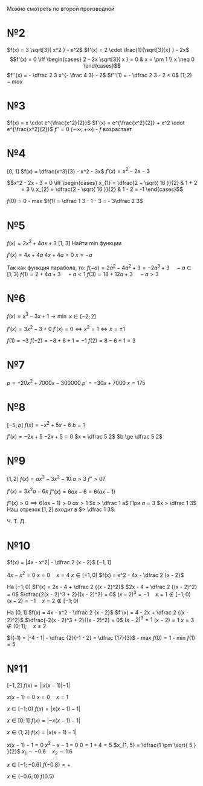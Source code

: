 Можно смотреть по второй производной
# №2
$f(x) = 3 \sqrt[3]{ x^2 } - x^2$
$f'(x) = 2 \cdot \frac{1}{\sqrt[3]{x} } - 2x$
$$f'(x) = 0 \iff \begin{cases}
2 - 2x \sqrt[3]{ x } = 0  & x = \pm 1 \\
x \neq 0
\end{cases}$$
$f''(x) = - \dfrac 2 3 x^{- \frac 4 3} - 2$
$f''(1) = - \dfrac 2 3 - 2 < 0$
$(1; 2) - max$

# №3
$f(x) = x \cdot e^{\frac{x^2}{2}}$
$f'(x) = e^{\frac{x^2}{2}} + x^2 \cdot e^{\frac{x^2}{2}}$
$f'' = 0$
$(- \infty; + \infty)$ - $f$ возрастает

# №4
[0, 1]
$f(x) = \dfrac{x^3}{3} - x^2 - 3x$
$f'(x)  = x^2 - 2x - 3$

$$x^2 - 2x - 3 = 0 \iff \begin{cases}
x_{1} = \dfrac{2 + \sqrt{ 16 }}{2} & 1 + 2 = 3 \\
x_{2} = \dfrac{2 - \sqrt{ 16 }}{2} & 1 - 2 = -1
\end{cases}$$

$f(0) = 0$ - max
$f(1) = \dfrac 1 3 - 1 - 3 = - 3\dfrac 2 3$

# №5
$f(x) = 2x^2 + 4ax + 3$
[1, 3]
Найти min функции

$f'(x) = 4x + 4a$
$4x + 4a = 0$
$x = -a$

Так как функция парабола, то:
$f(-a) = 2a^2 - 4a^2 + 3 = -2a^3 + 3 \quad -a \in [1; 3]$
$f(1) = 2 + 4a + 3 \quad -a < 1$
$f(3) = 18 + 12a + 3 \quad -a > 3$

# №6
$f(x) = x^3 - 3x + 1 \to \min$
$x \in [-2; 2]$

$f'(x) = 3x^2 - 3 + 0$
$f'(x) = 0 \iff x^2 = 1 \iff x = \pm 1$

$f(1) = -3$
$f(-2) = -8 + 6 + 1 = -1$
$f(2) = 8 - 6 + 1 = 3$

# №7
$p = -20x^2 + 7000x - 300000$
$p' = -30x + 7000$
$x = 175$

# №8
$[-5; b]$
$f(x) = -x^2 + 5x - 6$
$b = ?$

$f'(x) = -2x + 5$
$-2x + 5 = 0$
$x = \dfrac 5 2$
$b \ge \dfrac 5 2$


# №9
$[1, 2]$
$f(x) = ax^3 - 3x^2 - 10$
$a > 3$
$f'' > 0 ?$

$f'(x) = 3x^2 a - 6x$
$f''(x) = 6ax - 6 = 6(ax - 1)$

$f''(x) > 0 \implies 6(ax - 1) > 0$
$ax > 1$
$x > \dfrac 1 a$
При $a = 3$
$x > \dfrac 1 3$
Наш отрезок $[1, 2]$ входит в $> \dfrac 1 3$.

Ч. Т. Д.

# №10
$f(x) = |4x - x^2| - \dfrac 2 {x - 2}$
$[-1, 1]$

$4x - x^2 = 0$
$x = 0 \quad x = 4$
$x \in [-1, 0)$
$f(x) = x^2 - 4x - \dfrac 2 {x - 2}$

На $[-1; 0)$
$f'(x) = 2x - 4 + \dfrac 2 {(x - 2)^2}$
$2x - 4 + \dfrac 2 {(x - 2)^2} = 0$
$\dfrac{2(x - 2)^3 + 2}{(x - 2)^2} = 0$
$(x - 2)^3 = -1 \quad x = 1 \not \in [-1; 0)$
$(x - 2) = -1 \quad x = 2 \not \in [-1; 0)$

На $(0, 1]$
$f(x) = 4x - x^2 - \dfrac 2 {x - 2}$
$f'(x) = 4 - 2x + \dfrac 2 {(x - 2)^2}$
$\dfrac{-2(x - 2)^3 + 2}{(x - 2)^2} = 0$
$(x - 2)^3 = 1$
$(x - 2) = 1$
$x = 3 \not \in (0; 1]; \quad x \neq 2$


$f(-1) = |-4 - 1| - \dfrac {2}{-1 - 2} = \dfrac {17}{3}$ - max
$f(0) = 1$ - min
$f(1) = 5$

# №11
$[-1, 2]$
$f(x) = ||x(x - 1)| - 1|$

$x(x - 1) = 0$
$x = 0 \quad x = 1$

$x \in [-1; 0)$
$f(x) = |x(x - 1) - 1|$


$x \in [0; 1]$
$f(x) = |-x(x - 1) - 1|$

$x \in (1; 2]$
$f(x) = |x(x - 1) - 1|$


$x(x - 1) - 1 = 0$
$x^2 - x - 1 = 0$
$0 = 1 + 4 = 5$
$x_{1, 5} = \dfrac{1 \pm \sqrt{ 5 } }{2}$
$x_{1} \sim -0.6 \quad x_{2} \sim 1.6$

$x \in [-1; -0.6]$
$f(-0.8) = +$

$x \in (-0.6; 0)$
$f(0.5)$